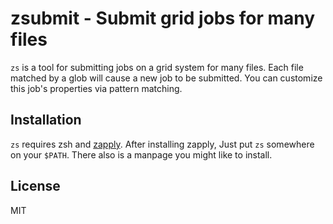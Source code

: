 # zsubmit - Submit grid jobs for many files

`zs` is a tool for submitting jobs on a grid system for many files. Each file matched by a glob will cause a new job to be submitted. You can customize this job's properties via pattern matching.

## Installation

`zs` requires zsh and [zapply](https://github.com/sseemayer/zapply). After installing zapply, Just put `zs` somewhere on your `$PATH`. There also is a manpage you might like to install.

## License
MIT
